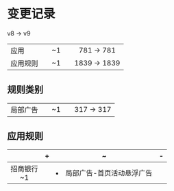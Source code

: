 # 变更记录

v8 -> v9

||||||
|-|:-:|:-:|:-:|:-:|
|应用||~1||781 -> 781|
|应用规则||~1||1839 -> 1839|

## 规则类别

||||||
|-|:-:|:-:|:-:|:-:|
|局部广告||~1||317 -> 317|

## 应用规则

||+|~|-|
|:-:|-|-|-|
|招商银行<br>~1||<li>局部广告-首页活动悬浮广告||
